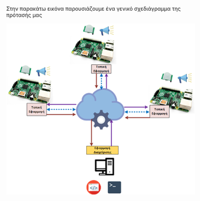 Στην παρακάτω εικόνα παρουσιάζουμε ένα γενικό σχεδιάγραμμα της πρότασής μας

![](aDiagram.png?raw=true)
